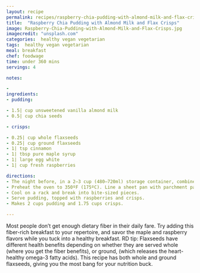 ```yaml
---
layout: recipe
permalink: recipes/raspberry-chia-pudding-with-almond-milk-and-flax-crisps
title:  "Raspberry Chia Pudding with Almond Milk and Flax Crisps"
image: Raspberry-Chia-Pudding-with-Almond-Milk-and-Flax-Crisps.jpg
imagecredit: "unsplash.com"
categories:  healthy vegan vegetarian
tags:  healthy vegan vegetarian
meal: breakfast
chef: foodwage
time: under 360 mins
servings: 4

notes:

- 
ingredients:
- pudding:

- 1.5| cup unsweetened vanilla almond milk
- 0.5| cup chia seeds

- crisps:

- 0.25| cup whole flaxseeds
- 0.25| cup ground flaxseeds
- 1| tsp cinnamon
- 1| tbsp pure maple syrup
- 1| large egg white
- 1| cup fresh raspberries

directions:
- The night before, in a 2–3 cup (480–720ml) storage container, combine the almond milk and chia seeds and stir vigorously for a few seconds. Cover and place in the refrigerator for at least 6 hours or overnight.
- Preheat the oven to 350ºF (175ºC). Line a sheet pan with parchment paper and reserve. In a medium bowl, combine the whole and ground flaxseeds and cinnamon, whisking to mix. Add the maple syrup, egg white and 2 teaspoons water and stir thoroughly. Let stand for 2–3 minutes. It will thicken slightly. Spread the mixture on the parchment paper to a thickness of about 0.25 inch. Bake for 15–17 minutes, until dry and crisped. It will become firmer as it cools.
- Cool on a rack and break into bite-sized pieces.
- Serve pudding, topped with raspberries and crisps.
- Makes 2 cups pudding and 1.75 cups crisps.

---
```


Most people don’t get enough dietary fiber in their daily fare. Try adding this fiber-rich breakfast to your repertoire, and savor the maple and raspberry flavors while you tuck into a healthy breakfast.
RD tip: Flaxseeds have different health benefits depending on whether they are served whole (where you get the fiber benefits), or ground, (which releases the heart-healthy omega-3 fatty acids). This recipe has both whole and ground flaxseeds, giving you the most bang for your nutrition buck.
